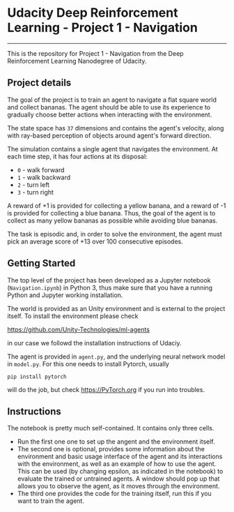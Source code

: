 # Udacity Deep Reinforcement Learning - Project 1 - Navigation
--------------------------------------------------------------

This is the repository for Project 1 - Navigation from the Deep Reinforcement Learning Nanodegree of Udacity.

## Project details

The goal of the project is to train an agent to navigate a flat square world and collect bananas. The agent should be able to use its experience to gradually choose better actions when interacting with the environment.

The state space has `37` dimensions and contains the agent's velocity, along with ray-based perception of objects around agent's forward direction.

The simulation contains a single agent that navigates the environment.  At each time step, it has four actions at its disposal:
- `0` - walk forward 
- `1` - walk backward
- `2` - turn left
- `3` - turn right

A reward of +1 is provided for collecting a yellow banana, and a reward of -1 is provided for collecting a blue banana. Thus, the goal of the agent is to collect as many yellow bananas as possible while avoiding blue bananas.

The task is episodic and, in order to solve the environment, the agent must pick an average score of +13 over 100 consecutive episodes.

## Getting Started

The top level of the project has been developed as a Jupyter notebook (`Navigation.ipynb`) in Python 3, thus make sure that you have a running Python and Jupyter working installation.

The world is provided as an Unity environment and is external to the project itself. To install the environment please check 

https://github.com/Unity-Technologies/ml-agents

in our case we followd the installation instructions of Udaciy.

The agent is provided in `agent.py`, and the underlying neural network model in `model.py`. For this one needs to install Pytorch, usually

`pip install pytorch`

will do the job, but check https://PyTorch.org if you run into troubles.

## Instructions

The notebook is pretty much self-contained. It contains only three cells. 

- Run the first one one to set up the angent and the environment itself.
- The second one is optional, provides some information about the environment and basic usage interface of the agent and its interactions with the environment, as well as an example of how to use the agent. This can be used (by changing epsilon, as indicated in the notebook) to evaluate the trained or untrained agents. A window should pop up that allows you to observe the agent, as it moves through the environment.
- The third one provides the code for the training itself, run this if you want to train the agent.

